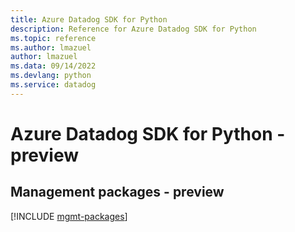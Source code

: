 ```yaml
---
title: Azure Datadog SDK for Python
description: Reference for Azure Datadog SDK for Python
ms.topic: reference
ms.author: lmazuel
author: lmazuel
ms.data: 09/14/2022
ms.devlang: python
ms.service: datadog
---
```

# Azure Datadog SDK for Python - preview

## Management packages - preview
[!INCLUDE [mgmt-packages](datadog-mgmt-index.md)]